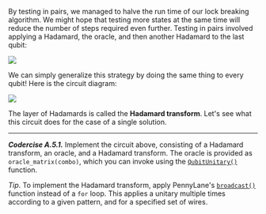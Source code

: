 By testing in pairs, we managed to halve the run time of our lock breaking algorithm. We might hope that testing more states at the same time will reduce the number of steps required even further. Testing in pairs involved applying a Hadamard, the oracle, and then another Hadamard to the last qubit:

![](pics/pair-test-circuit.svg)

We can simply generalize this strategy by doing the same thing to every qubit! Here is the circuit diagram:

![](pics/hadamard.svg)

The layer of Hadamards is called the **Hadamard transform**. Let's see what this circuit does for the case of a single solution.

---

***Codercise A.5.1.*** Implement the circuit above, consisting of a Hadamard transform, an oracle, and a Hadamard transform. The oracle is provided as ``oracle_matrix(combo)``, which you can invoke using the [``QubitUnitary()``](https://docs.pennylane.ai/en/stable/code/api/pennylane.QubitUnitary.html) function.

*Tip*. To implement the Hadamard transform, apply PennyLane's [``broadcast()``](https://docs.pennylane.ai/en/stable/code/api/pennylane.broadcast.html) function instead of a ``for`` loop. This applies a unitary multiple times according to a given pattern, and for a specified set of wires.
